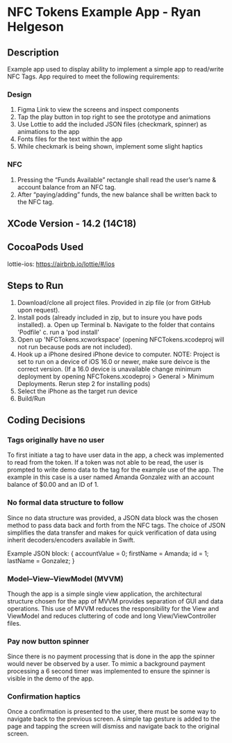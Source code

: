 # NFC Tokens Example App - Ryan Helgeson

## Description
Example app used to display ability to implement a simple app to read/write NFC Tags. App required to meet the following requirements: 

### Design
1. Figma Link to view the screens and inspect components
2. Tap the play button in top right to see the prototype and animations
3. Use Lottie to add the included JSON files (checkmark, spinner) as animations to the app
4. Fonts files for the text within the app
5. While checkmark is being shown, implement some slight haptics 

### NFC
1. Pressing the “Funds Available” rectangle shall read the user’s name & account balance from an NFC tag.
2. After “paying/adding” funds, the new balance shall be written back to the NFC tag. 
 
## XCode Version - 14.2 (14C18)

## CocoaPods Used
lottie-ios: https://airbnb.io/lottie/#/ios 

## Steps to Run
1. Download/clone all project files. Provided in zip file (or from GitHub upon request).
2. Install pods (already included in zip, but to insure you have pods installed).
    a. Open up Terminal
    b. Navigate to the folder that contains 'Podfile'
    c. run a 'pod install'
3. Open up 'NFCTokens.xcworkspace' (opening NFCTokens.xcodeproj will not run because pods are not included).
4. Hook up a iPhone desired iPhone device to computer.
   NOTE: Project is set to run on a device of iOS 16.0 or newer, make sure deivce is the correct version. (If a 16.0 device is unavailable change minimum deployment by opening NFCTokens.xcodeproj > General > Minimum Deployments. Rerun step 2 for installing pods)
5. Select the iPhone as the target run device
6. Build/Run

## Coding Decisions
### Tags originally have no user
To first initiate a tag to have user data in the app, a check was implemented to read from the token. If a token was not able to be read, the user is prompted to write demo data to the tag for the example use of the app. The example in this case is a user named Amanda Gonzalez with an account balance of $0.00 and an ID of 1.

### No formal data structure to follow
Since no data structure was provided, a JSON data block was the chosen method to pass data back and forth from the NFC tags. The choice of JSON simplifies the data transfer and makes for quick verification of data using inherit decoders/encoders available in Swift.

Example JSON block: 
{
    accountValue = 0;
    firstName = Amanda;
    id = 1;
    lastName = Gonzalez;
}

### Model–View–ViewModel (MVVM)
Though the app is a simple single view application, the architectural structure chosen for the app of MVVM provides separation of GUI and data operations. This use of MVVM reduces the responsibility for the View and ViewModel and reduces cluttering of code and long View/ViewController files.

### Pay now button spinner
Since there is no payment processing that is done in the app the spinner would never be observed by a user. To mimic a background payment processing a 6 second timer was implemented to ensure the spinner is visible in the demo of the app.

### Confirmation haptics
Once a confirmation is presented to the user, there must be some way to navigate back to the previous screen. A simple tap gesture is added to the page and tapping the screen will dismiss and navigate back to the original screen.


